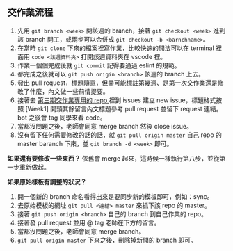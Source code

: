 ## 交作業流程

1. 先用 `git branch <week>` 開該週的 branch，接著 `git checkout <week>` 進到該 branch 開工，或兩步可以合併成 `git checkout -b <barnchname>`。
2. 在當時 `git clone` 下來的檔案裡寫作業，比較快速的開法可以在 terminal 裡面用 `code <該週資料夾>` 打開該週資料夾在 vscode 裡。
3. 作業一個個完成後就 `git commit` 記得要通過 eslint 的規範。
4. 都完成之後就可以 `git push origin <branch>` 該週的 branch 上去。
5. 發出 pull request，標題隨意，但盡可能標註第幾週、是第一次交作業還是修改了什麼，內文做一些前情提要。 
6. 接著去 [第三期交作業專用的 repo ](https://github.com/Lidemy/homeworks-3rd) 裡到 issues 建立 new issue，標題格式按照 [Week1] 開頭其餘留言內文標題參考 pull request 並留下 request 連結。 bot 之後會 tag 同學來看 code。
7. 當都沒問題之後，老師會同意 merge branch 然後 close issue。
8. 沒有留下任何需要修改的話的話，就 `git pull origin master` 自己 repo 的 master baranch 下來，並 `git branch -d <week>` 即可。

**如果還有要修改一些東西？** 
依舊會 merge 起來，這時候一樣執行第八步，並從第一步重新做起。

**如果原始樣板有調整的狀況？**
1. 開一個新的 branch 命名看得出來是要同步新的模板即可，例如：sync。
2. 去原始模板的網址 `git pull <連結> master` 來抓下該 repo 的 master。 
3. 接著 `git push origin <branch>` 自己的 branch 到自己作業的 repo。
4. 接著發 pull request 並用 @ tag 老師在下方的留言。
5. 當都沒問題之後，老師會同意 merge branch。
6. `git pull origin master` 下來之後，刪除掉新開的 branch 即可。